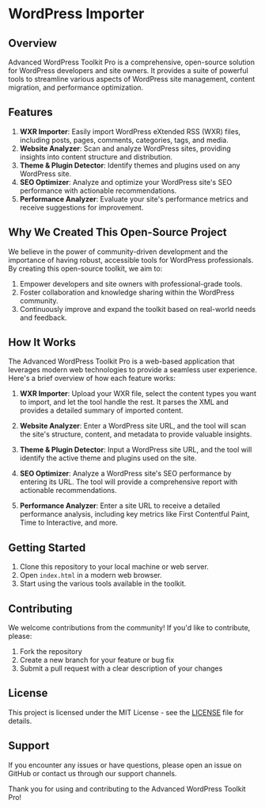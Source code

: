 # WordPress Importer

## Overview

Advanced WordPress Toolkit Pro is a comprehensive, open-source solution for WordPress developers and site owners. It provides a suite of powerful tools to streamline various aspects of WordPress site management, content migration, and performance optimization.

## Features

1. **WXR Importer**: Easily import WordPress eXtended RSS (WXR) files, including posts, pages, comments, categories, tags, and media.
2. **Website Analyzer**: Scan and analyze WordPress sites, providing insights into content structure and distribution.
3. **Theme & Plugin Detector**: Identify themes and plugins used on any WordPress site.
4. **SEO Optimizer**: Analyze and optimize your WordPress site's SEO performance with actionable recommendations.
5. **Performance Analyzer**: Evaluate your site's performance metrics and receive suggestions for improvement.

## Why We Created This Open-Source Project

We believe in the power of community-driven development and the importance of having robust, accessible tools for WordPress professionals. By creating this open-source toolkit, we aim to:

1. Empower developers and site owners with professional-grade tools.
2. Foster collaboration and knowledge sharing within the WordPress community.
3. Continuously improve and expand the toolkit based on real-world needs and feedback.

## How It Works

The Advanced WordPress Toolkit Pro is a web-based application that leverages modern web technologies to provide a seamless user experience. Here's a brief overview of how each feature works:

1. **WXR Importer**: Upload your WXR file, select the content types you want to import, and let the tool handle the rest. It parses the XML and provides a detailed summary of imported content.

2. **Website Analyzer**: Enter a WordPress site URL, and the tool will scan the site's structure, content, and metadata to provide valuable insights.

3. **Theme & Plugin Detector**: Input a WordPress site URL, and the tool will identify the active theme and plugins used on the site.

4. **SEO Optimizer**: Analyze a WordPress site's SEO performance by entering its URL. The tool will provide a comprehensive report with actionable recommendations.

5. **Performance Analyzer**: Enter a site URL to receive a detailed performance analysis, including key metrics like First Contentful Paint, Time to Interactive, and more.

## Getting Started

1. Clone this repository to your local machine or web server.
2. Open `index.html` in a modern web browser.
3. Start using the various tools available in the toolkit.

## Contributing

We welcome contributions from the community! If you'd like to contribute, please:

1. Fork the repository
2. Create a new branch for your feature or bug fix
3. Submit a pull request with a clear description of your changes

## License

This project is licensed under the MIT License - see the [LICENSE](LICENSE) file for details.

## Support

If you encounter any issues or have questions, please open an issue on GitHub or contact us through our support channels.

Thank you for using and contributing to the Advanced WordPress Toolkit Pro!

